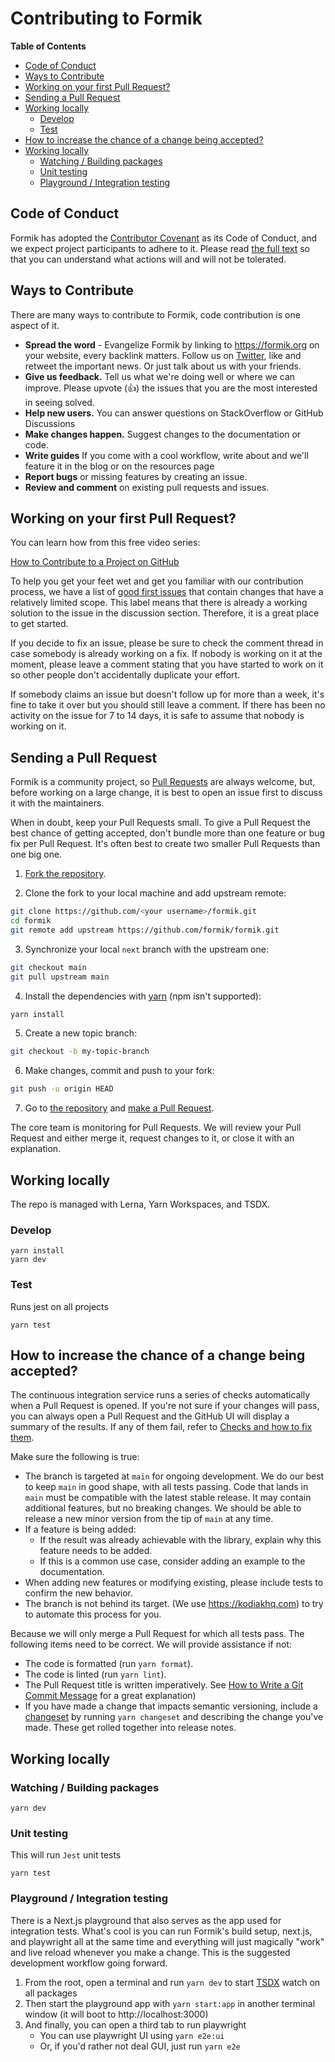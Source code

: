 # Contributing to Formik

<!-- START doctoc generated TOC please keep comment here to allow auto update -->
<!-- DON'T EDIT THIS SECTION, INSTEAD RE-RUN doctoc TO UPDATE -->

**Table of Contents**

- [Code of Conduct](#code-of-conduct)
- [Ways to Contribute](#ways-to-contribute)
- [Working on your first Pull Request?](#working-on-your-first-pull-request)
- [Sending a Pull Request](#sending-a-pull-request)
- [Working locally](#working-locally)
  - [Develop](#develop)
  - [Test](#test)
- [How to increase the chance of a change being accepted?](#how-to-increase-the-chance-of-a-change-being-accepted)
- [Working locally](#working-locally-1)
  - [Watching / Building packages](#watching--building-packages)
  - [Unit testing](#unit-testing)
  - [Playground / Integration testing](#playground--integration-testing)

<!-- END doctoc generated TOC please keep comment here to allow auto update -->

## Code of Conduct

Formik has adopted the [Contributor Covenant](https://www.contributor-covenant.org/) as its Code of Conduct, and we expect project participants to adhere to it.
Please read [the full text](/CODE_OF_CONDUCT.md) so that you can understand what actions will and will not be tolerated.

## Ways to Contribute

There are many ways to contribute to Formik, code contribution is one aspect of it.

- **Spread the word** - Evangelize Formik by linking to https://formik.org on your website, every backlink matters. Follow us on [Twitter](https://twitter.com/formiumhq), like and retweet the important news. Or just talk about us with your friends.
- **Give us feedback.** Tell us what we're doing well or where we can improve. Please upvote (👍) the issues that you are the most interested in seeing solved.
- **Help new users.** You can answer questions on StackOverflow or GitHub Discussions
- **Make changes happen.** Suggest changes to the documentation or code.
- **Write guides** If you come with a cool workflow, write about and we'll feature it in the blog or on the resources page
- **Report bugs** or missing features by creating an issue.
- **Review and comment** on existing pull requests and issues.

## Working on your first Pull Request?

You can learn how from this free video series:

[How to Contribute to a Project on GitHub](https://egghead.io/courses/how-to-contribute-to-an-open-source-project-on-github)

To help you get your feet wet and get you familiar with our contribution process, we have a list of [good first issues](https://github.com/formium/formik/issues?q=is:open+is:issue+label:"good+first+issue") that contain changes that have a relatively limited scope. This label means that there is already a working solution to the issue in the discussion section. Therefore, it is a great place to get started.

If you decide to fix an issue, please be sure to check the comment thread in case somebody is already working on a fix. If nobody is working on it at the moment, please leave a comment stating that you have started to work on it so other people don't accidentally duplicate your effort.

If somebody claims an issue but doesn't follow up for more than a week, it's fine to take it over but you should still leave a comment.
If there has been no activity on the issue for 7 to 14 days, it is safe to assume that nobody is working on it.

## Sending a Pull Request

Formik is a community project, so [Pull Requests](https://docs.github.com/en/free-pro-team@latest/github/collaborating-with-issues-and-pull-requests/creating-a-pull-request) are always welcome, but, before working on a large change, it is best to open an issue first to discuss it with the maintainers.

When in doubt, keep your Pull Requests small. To give a Pull Request the best chance of getting accepted, don't bundle more than one feature or bug fix per Pull Request. It's often best to create two smaller Pull Requests than one big one.

1. [Fork the repository](https://docs.github.com/en/free-pro-team@latest/github/getting-started-with-github/fork-a-repo).

2. Clone the fork to your local machine and add upstream remote:

```sh
git clone https://github.com/<your username>/formik.git
cd formik
git remote add upstream https://github.com/formik/formik.git
```

3. Synchronize your local `next` branch with the upstream one:

```sh
git checkout main
git pull upstream main
```

4. Install the dependencies with [yarn](https://yarnpkg.com) (npm isn't supported):

```sh
yarn install
```

5. Create a new topic branch:

```sh
git checkout -b my-topic-branch
```

6. Make changes, commit and push to your fork:

```sh
git push -u origin HEAD
```

7. Go to [the repository](https://github.com/formium/formik) and [make a Pull Request](https://docs.github.com/en/free-pro-team@latest/github/collaborating-with-issues-and-pull-requests/creating-a-pull-request).

The core team is monitoring for Pull Requests. We will review your Pull Request and either merge it, request changes to it, or close it with an explanation.

## Working locally

The repo is managed with Lerna, Yarn Workspaces, and TSDX.

### Develop

```shell
yarn install
yarn dev
```

### Test

Runs jest on all projects

```
yarn test
```

## How to increase the chance of a change being accepted?

The continuous integration service runs a series of checks automatically when a Pull Request is opened. If you're not
sure if your changes will pass, you can always open a Pull Request and the GitHub UI will display a summary of
the results. If any of them fail, refer to [Checks and how to fix them](#checks-and-how-to-fix-them).

Make sure the following is true:

- The branch is targeted at `main` for ongoing development. We do our best to keep `main` in good shape, with all tests passing. Code that lands in `main` must be compatible with the latest stable release. It may contain additional features, but no breaking changes. We should be able to release a new minor version from the tip of `main` at any time.
- If a feature is being added:
  - If the result was already achievable with the library, explain why this feature needs to be added.
  - If this is a common use case, consider adding an example to the documentation.
- When adding new features or modifying existing, please include tests to confirm the new behavior.
- The branch is not behind its target. (We use https://kodiakhq.com) to try to automate this process for you.

Because we will only merge a Pull Request for which all tests pass. The following items need to be correct. We will provide assistance if not:

- The code is formatted (run `yarn format`).
- The code is linted (run `yarn lint`).
- The Pull Request title is written imperatively. See [How to Write a Git Commit Message](https://chris.beams.io/posts/git-commit/#imperative) for a great explanation)
- If you have made a change that impacts semantic versioning, include a [changeset](../.changeset/README.md) by running `yarn changeset` and describing the change you've made. These get rolled together into release notes.

## Working locally

### Watching / Building packages

```
yarn dev
```

### Unit testing

This will run `Jest` unit tests

```
yarn test
```

### Playground / Integration testing

There is a Next.js playground that also serves as the app used for integration tests. What's cool is you can run Formik's build setup, next.js, and playwright all at the same time and everything will just magically "work" and live reload whenever you make a change.
This is the suggested development workflow going forward.

1. From the root, open a terminal and run `yarn dev` to start [TSDX](https://tsdx.io) watch on all packages
2. Then start the playground app with `yarn start:app` in another terminal window (it will boot to http://localhost:3000)
3. And finally, you can open a third tab to run playwright
   - You can use playwright UI using `yarn e2e:ui`
   - Or, if you'd rather not deal GUI, just run `yarn e2e`
